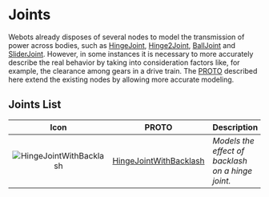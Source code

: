 # Joints

Webots already disposes of several nodes to model the transmission of power across bodies, such as [HingeJoint](../reference/hingejoint.md), [Hinge2Joint](../reference/hinge2joint.md), [BallJoint](../reference/balljoint.md) and [SliderJoint](../reference/sliderjoint.md).
However, in some instances it is necessary to more accurately describe the real behavior by taking into consideration factors like, for example, the clearance among gears in a drive train. The [PROTO](../reference/proto.md) described here extend the existing nodes by allowing more accurate modeling.

## Joints List

| Icon | PROTO | Description |
| :---: | --- | --- |
| ![HingeJointWithBacklash](images/joints/HingeJointWithBacklash/HingeJointWithBacklash_icon.png) | [HingeJointWithBacklash](hinge-joint-with-backlash.md) | *Models the effect of backlash on a hinge joint.* |
